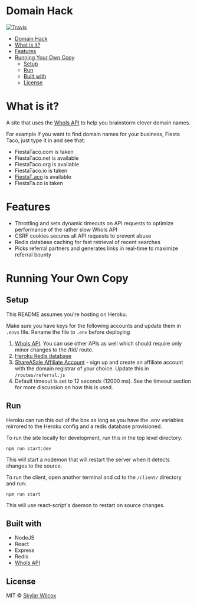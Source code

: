 # Domain Hack

[![Travis](https://travis-ci.org/SkyWox/domainhack.svg?branch=master)](https://travis-ci.org/SkyWox/domainhack)

<!-- TOC -->

* [Domain Hack](#domain-hack)
* [What is it?](#what-is-it)
* [Features](#features)
* [Running Your Own Copy](#running-your-own-copy)
  * [Setup](#setup)
  * [Run](#run)
  * [Built with](#built-with)
  * [License](#license)

<!-- /TOC -->

# What is it?

A site that uses the [WhoIs API]() to help you brainstorm clever domain names.

For example if you want to find domain names for your business, Fiesta Taco, just type it in and see that:

* FiestaTaco.com is taken
* FiestaTaco.net is available
* FiestaTaco.org is available
* FiestaTaco.io is taken
* [FiestaT.aco](http://fiestat.aco) is available
* FiestaTa.co is taken

# Features

* Throttling and sets dynamic timeouts on API requests to optimize performance of the rather slow WhoIs API
* CSRF cookies secures all API requests to prevent abuse
* Redis database caching for fast retrieval of recent searches
* Picks referral partners and generates links in real-time to maximize referral bounty

# Running Your Own Copy

## Setup

This README assumes you're hosting on Heroku.

Make sure you have keys for the following accounts and update them in `.envs` file. Rename the file to `.env` before deploying

1.  [WhoIs API](https://market.mashape.com/malkusch/whois). You can use other APIs as well which should require only minor changes to the /tld/ route.
2.  [Heroku Redis database](https://www.heroku.com/redis)
3.  [ShareASale Affiliate Account](https://account.shareasale.com/newsignup.cfm) - sign up and create an affiliate account with the domain registrar of your choice. Update this in `/routes/referral.js`
4.  Default timeout is set to 12 seconds (12000 ms). See the timeout section for more discussion on how this is used.

## Run

Heroku can run this out of the box as long as you have the .env variables mirrored to the Heroku config and a redis database provisioned.

To run the site locally for development, run this in the top level directory:

```
npm run start:dev
```

This will start a nodemon that will restart the server when it detects changes to the source.

To run the client, open another terminal and cd to the `/client/` directory and run:

```
npm run start
```

This will use react-script's daemon to restart on source changes.

## Built with

* NodeJS
* React
* Express
* Redis
* [WhoIs API](https://market.mashape.com/malkusch/whois)

## License

MIT © [Skylar Wilcox](http://skywox.me)
